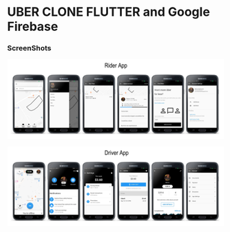 # UBER CLONE FLUTTER and Google Firebase

### ScreenShots

<img src="uber_rider/screenshot/riderApp.jpg"><br>

<img src="uber_driver/screeshot/driverApp.png"><br>
